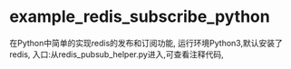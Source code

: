 # example_redis_subscribe_python
在Python中简单的实现redis的发布和订阅功能,
运行环境Python3,默认安装了redis,
入口:从redis_pubsub_helper.py进入,可查看注释代码,
